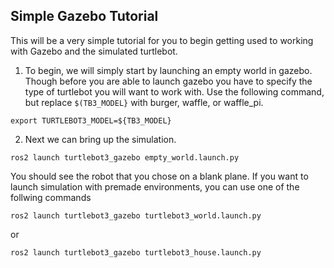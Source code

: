 ## Simple Gazebo Tutorial
This will be a very simple tutorial for you to begin getting used to working with Gazebo and the simulated turtlebot.<br>

1. To begin, we will simply start by launching an empty world in gazebo. Though before you are able to launch gazebo you have to 
specify the type of turtlebot you will want to work with. Use the following command, but replace ```$(TB3_MODEL}``` with burger, waffle,
or waffle_pi.
```
export TURTLEBOT3_MODEL=${TB3_MODEL}
```
2. Next we can bring up the simulation. 
```
ros2 launch turtlebot3_gazebo empty_world.launch.py
```
You should see the robot that you chose on a blank plane. 
If you want to launch simulation with premade environments, you can use one of the follwing commands
```
ros2 launch turtlebot3_gazebo turtlebot3_world.launch.py
```
or
```
ros2 launch turtlebot3_gazebo turtlebot3_house.launch.py
```
